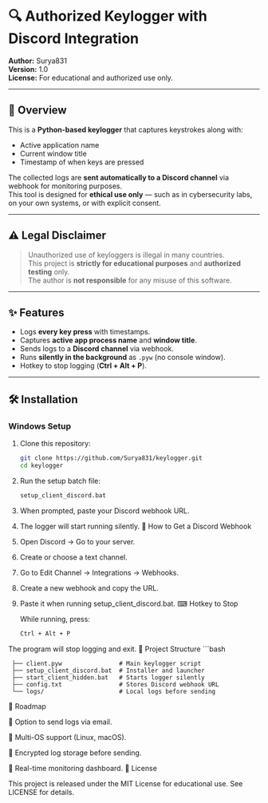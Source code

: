 # 🔍 Authorized Keylogger with Discord Integration

**Author:** Surya831  
**Version:** 1.0  
**License:** For educational and authorized use only.

---

## 📌 Overview
This is a **Python-based keylogger** that captures keystrokes along with:
- Active application name
- Current window title
- Timestamp of when keys are pressed

The collected logs are **sent automatically to a Discord channel** via webhook for monitoring purposes.  
This tool is designed for **ethical use only** — such as in cybersecurity labs, on your own systems, or with explicit consent.

---

## ⚠ Legal Disclaimer
> Unauthorized use of keyloggers is illegal in many countries.  
> This project is **strictly for educational purposes** and **authorized testing** only.  
> The author is **not responsible** for any misuse of this software.

---

## ✨ Features
- Logs **every key press** with timestamps.
- Captures **active app process name** and **window title**.
- Sends logs to a **Discord channel** via webhook.
- Runs **silently in the background** as `.pyw` (no console window).
- Hotkey to stop logging (**Ctrl + Alt + P**).

---

## 🛠 Installation

### **Windows Setup**
1. Clone this repository:
   ```bash
   git clone https://github.com/Surya831/keylogger.git
   cd keylogger
2. Run the setup batch file:
   ```bash
   setup_client_discord.bat
3. When prompted, paste your Discord webhook URL.
4. The logger will start running silently.
🎯 How to Get a Discord Webhook
1. Open Discord → Go to your server.
2. Create or choose a text channel.
3. Go to Edit Channel → Integrations → Webhooks.
4. Create a new webhook and copy the URL.
5. Paste it when running setup_client_discord.bat.
⌨ Hotkey to Stop

   While running, press:
   ```bash
   Ctrl + Alt + P
The program will stop logging and exit.
📂 Project Structure
    ```bash
    
     ├── client.pyw                # Main keylogger script
     ├── setup_client_discord.bat  # Installer and launcher
     ├── start_client_hidden.bat   # Starts logger silently
     ├── config.txt                # Stores Discord webhook URL
     └── logs/                     # Local logs before sending
🚀 Roadmap
    
🔴 Option to send logs via email.

🔴 Multi-OS support (Linux, macOS).

🔴 Encrypted log storage before sending.

🔴 Real-time monitoring dashboard.
📜 License

This project is released under the MIT License for educational use.
See LICENSE for details.
    

   
 

   
